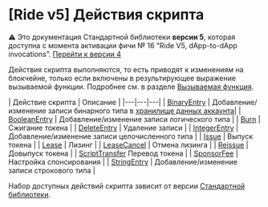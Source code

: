 # [Ride v5] Действия скрипта

:warning: Это документация Стандартной библиотеки **версии 5**, которая доступна с момента активации фичи №&nbsp;16 “Ride V5, dApp-to-dApp invocations”. [Перейти к&nbsp;версии&nbsp;4](/ru/ride/structures/script-actions/)

Действия скрипта выполняются, то есть приводят к изменениям на блокчейне, только если включены в результирующее выражение вызываемой функции. Подробнее см. в разделе [Вызываемая функция](/ru/ride/v5/functions/callable-function).

| Действие скрипта | Описание |
|---|---|---|
| [BinaryEntry](/ru/ride/v5/structures/script-actions/binary-entry) | Добавление/изменение записи бинарного типа в [хранилище данных аккаунта](/ru/blockchain/account/account-data-storage)|
| [BooleanEntry](/ru/ride/v5/structures/script-actions/boolean-entry) | Добавление/изменение записи логического типа |
| [Burn](/ru/ride/v5/structures/script-actions/burn) | Сжигание токена |
| [DeleteEntry](/ru/ride/v5/structures/script-actions/delete-entry) | Удаление записи |
| [IntegerEntry](/ru/ride/v5/structures/script-actions/int-entry) | Добавление/изменение записи целочисленного типа |
| [Issue](/ru/ride/v5/structures/script-actions/issue) | Выпуск токена |
| [Lease](/ru/ride/v5/structures/script-actions/issue) | Лизинг |
| [LeaseCancel](/ru/ride/v5/structures/script-actions/issue) | Отмена лизинга |
| [Reissue](/ru/ride/v5/structures/script-actions/reissue) | Довыпуск токена |
| [ScriptTransfer](/ru/ride/v5/structures/script-actions/script-transfer)  Перевод токена |
| [SponsorFee](/ru/ride/v5/structures/script-actions/sponsor-fee) | Настройка спонсирования |
| [StringEntry](/ru/ride/v5/structures/script-actions/string-entry) | Добавление/изменение записи строкового типа |

Набор доступных действий скрипта зависит от версии [Стандартной библиотеки](/ru/ride/script/standard-library).
